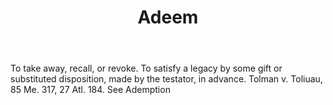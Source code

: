 ---
title: Adeem
letter: A
permalink: "/definitions/adeem.html"
body: To take away, recall, or revoke. To satisfy a legacy by some gift or substituted
  disposition, made by the testator, in advance. Tolman v. Toliuau, 85 Me. 317, 27
  Atl. 184. See Ademption
published_at: '2018-07-07'
source: Black's Law Dictionary
layout: post
---